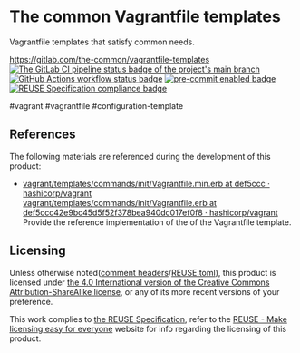 # The common Vagrantfile templates

Vagrantfile templates that satisfy common needs.

<https://gitlab.com/the-common/vagrantfile-templates>  
[![The GitLab CI pipeline status badge of the project's `main` branch](https://gitlab.com/the-common/vagrantfile-templates/badges/main/pipeline.svg?ignore_skipped=true "Click here to check out the comprehensive status of the GitLab CI pipelines")](https://gitlab.com/the-common/vagrantfile-templates/-/pipelines) [![GitHub Actions workflow status badge](https://github.com/the-common/vagrantfile-templates/actions/workflows/check-potential-problems.yml/badge.svg "GitHub Actions workflow status")](https://github.com/the-common/vagrantfile-templates/actions/workflows/check-potential-problems.yml) [![pre-commit enabled badge](https://img.shields.io/badge/pre--commit-enabled-brightgreen?logo=pre-commit&logoColor=white "This project uses pre-commit to check potential problems")](https://pre-commit.com/) [![REUSE Specification compliance badge](https://api.reuse.software/badge/gitlab.com/the-common/vagrantfile-templates "This project complies to the REUSE specification to decrease software licensing costs")](https://api.reuse.software/info/gitlab.com/the-common/vagrantfile-templates)

\#vagrant \#vagrantfile \#configuration-template

## References

The following materials are referenced during the development of this product:

* [vagrant/templates/commands/init/Vagrantfile.min.erb at def5ccc · hashicorp/vagrant](https://github.com/hashicorp/vagrant/blob/def5ccc/templates/commands/init/Vagrantfile.min.erb)  
  [vagrant/templates/commands/init/Vagrantfile.erb at def5ccc42e9bc45d5f52f378bea940dc017ef0f8 · hashicorp/vagrant](https://github.com/hashicorp/vagrant/blob/def5ccc42e9bc45d5f52f378bea940dc017ef0f8/templates/commands/init/Vagrantfile.erb)  
  Provide the reference implementation of the of the Vagrantfile template.

## Licensing

Unless otherwise noted([comment headers](https://reuse.software/spec-3.3/#comment-headers)/[REUSE.toml](https://reuse.software/spec-3.3/#reusetoml)), this product is licensed under [the 4.0 International version of the Creative Commons Attribution-ShareAlike license](https://creativecommons.org/licenses/by-sa/4.0/), or any of its more recent versions of your preference.

This work complies to [the REUSE Specification](https://reuse.software/spec/), refer to the [REUSE - Make licensing easy for everyone](https://reuse.software/) website for info regarding the licensing of this product.
